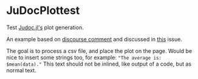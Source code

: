 # JuDocPlottest
Test [Judoc.jl's](https://github.com/tlienart/JuDoc.jl) plot generation.

An example based on [discourse comment](https://discourse.julialang.org/t/ann-judoc-jl-a-static-site-generator-in-julia/23693/15) and discussed in [this]() issue.

The goal is to process a csv file, and place the plot on the page.
Would be nice to insert some strings too, for example: `"The average is: $mean(data)."`
This text should not be inlined, like output of a code, but as normal text.
